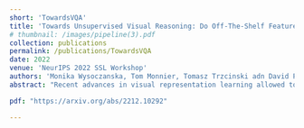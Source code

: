 ```yaml
---
short: 'TowardsVQA'
title: 'Towards Unsupervised Visual Reasoning: Do Off-The-Shelf Features Know How to Reason?'
# thumbnail: /images/pipeline(3).pdf
collection: publications
permalink: /publications/TowardsVQA
date: 2022
venue: 'NeurIPS 2022 SSL Workshop'
authors: 'Monika Wysoczanska, Tom Monnier, Tomasz Trzcinski adn David Picard'
abstract: "Recent advances in visual representation learning allowed to build an abundance of powerful off-the-shelf features that are ready-to-use for numerous downstream tasks. This work aims to assess how well these features preserve information about the objects, such as their spatial location, their visual properties and their relative relationships. We propose to do so by evaluating them in the context of visual reasoning, where multiple objects with complex relationships and different attributes are at play. More specifically, we introduce a protocol to evaluate visual representations for the task of Visual Question Answering. In order to decouple visual feature extraction from reasoning, we design a specific attention-based reasoning module which is trained on the frozen visual representations to be evaluated, in a spirit similar to standard feature evaluations relying on shallow networks. We compare two types of visual representations, densely extracted local features and object-centric ones, against the performances of a perfect image representation using ground truth. Our main findings are two-fold. First, despite excellent performances on classical proxy tasks, such representations fall short for solving complex reasoning problem. Second, object-centric features better preserve the critical information necessary to perform visual reasoning. In our proposed framework we show how to methodologically approach this evaluation."

pdf: "https://arxiv.org/abs/2212.10292"

---
```



